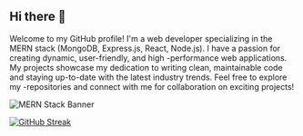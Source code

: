 ## Hi there 👋

<!--
**RafiulAlamRami/RafiulAlamRami** is a ✨ _special_ ✨ repository because its `README.md` (this file) appears on your GitHub profile.

Here are some ideas to get you started:


- 🔭 I’m currently working on ...
- 🌱 I’m currently learning ...
- 👯 I’m looking to collaborate on ...
- 🤔 I’m looking for help with ...
- 💬 Ask me about ...
- 📫 How to reach me: ...
- 😄 Pronouns: ...
- ⚡ Fun fact: ...
-->

Welcome to my GitHub profile! I'm a web developer specializing in the MERN stack (MongoDB, Express.js, React, Node.js). I have a passion for creating dynamic, user-friendly, and high -performance web applications. My projects showcase my dedication to writing clean, maintainable code and staying up-to-date with the latest industry trends. Feel free to explore my -repositories and connect with me for collaboration on exciting projects!

![MERN Stack Banner](https://cdn.servermania.com/kb/KB-MERN-Featured.jpg)

<a href="https://git.io/streak-stats"><img src="https://streak-stats.demolab.com?user=RafiulAlamRami&theme=dark" alt="GitHub Streak" /></a>

